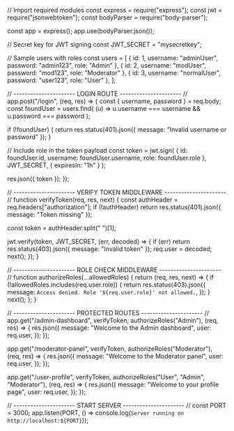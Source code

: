 // Import required modules
const express = require("express");
const jwt = require("jsonwebtoken");
const bodyParser = require("body-parser");

const app = express();
app.use(bodyParser.json());

// Secret key for JWT signing
const JWT_SECRET = "mysecretkey";

// Sample users with roles
const users = [
  { id: 1, username: "adminUser", password: "admin123", role: "Admin" },
  { id: 2, username: "modUser", password: "mod123", role: "Moderator" },
  { id: 3, username: "normalUser", password: "user123", role: "User" },
];

// ---------------------- LOGIN ROUTE ---------------------- //
app.post("/login", (req, res) => {
  const { username, password } = req.body;
  const foundUser = users.find(
    (u) => u.username === username && u.password === password
  );

  if (!foundUser) {
    return res.status(401).json({ message: "Invalid username or password" });
  }

  // Include role in the token payload
  const token = jwt.sign(
    { id: foundUser.id, username: foundUser.username, role: foundUser.role },
    JWT_SECRET,
    { expiresIn: "1h" }
  );

  res.json({ token });
});

// ---------------------- VERIFY TOKEN MIDDLEWARE ---------------------- //
function verifyToken(req, res, next) {
  const authHeader = req.headers["authorization"];
  if (!authHeader)
    return res.status(401).json({ message: "Token missing" });

  const token = authHeader.split(" ")[1];

  jwt.verify(token, JWT_SECRET, (err, decoded) => {
    if (err) return res.status(403).json({ message: "Invalid token" });
    req.user = decoded;
    next();
  });
}

// ---------------------- ROLE CHECK MIDDLEWARE ---------------------- //
function authorizeRoles(...allowedRoles) {
  return (req, res, next) => {
    if (!allowedRoles.includes(req.user.role)) {
      return res.status(403).json({
        message: `Access denied. Role '${req.user.role}' not allowed.`,
      });
    }
    next();
  };
}

// ---------------------- PROTECTED ROUTES ---------------------- //
app.get("/admin-dashboard", verifyToken, authorizeRoles("Admin"), (req, res) => {
  res.json({
    message: "Welcome to the Admin dashboard",
    user: req.user,
  });
});

app.get("/moderator-panel", verifyToken, authorizeRoles("Moderator"), (req, res) => {
  res.json({
    message: "Welcome to the Moderator panel",
    user: req.user,
  });
});

app.get("/user-profile", verifyToken, authorizeRoles("User", "Admin", "Moderator"), (req, res) => {
  res.json({
    message: "Welcome to your profile page",
    user: req.user,
  });
});

// ---------------------- START SERVER ---------------------- //
const PORT = 3000;
app.listen(PORT, () => console.log(`Server running on http://localhost:${PORT}`));
